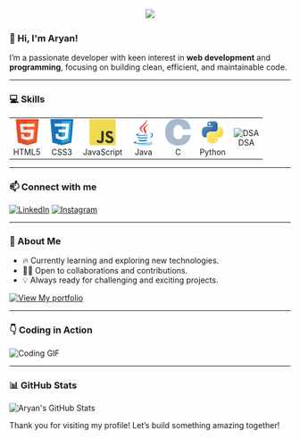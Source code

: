 <!-- Coding GIF -->
<div align="center">
  <img height="150" src="https://media.giphy.com/media/M9gbBd9nbDrOTu1Mqx/giphy.gif"  />
</div>

### 👋 Hi, I'm Aryan!

I’m a passionate developer with keen interest in **web development** and **programming**, focusing on building clean, efficient, and maintainable code.

---

### 💻 Skills
<table>
<tr>
<td align="center"><img src="https://raw.githubusercontent.com/devicons/devicon/master/icons/html5/html5-original.svg" alt="HTML5" width="48"/><br>HTML5</td>
<td align="center"><img src="https://raw.githubusercontent.com/devicons/devicon/master/icons/css3/css3-original.svg" alt="CSS3" width="48"/><br>CSS3</td>
<td align="center"><img src="https://raw.githubusercontent.com/devicons/devicon/master/icons/javascript/javascript-original.svg" alt="JavaScript" width="48"/><br>JavaScript</td>
<td align="center"><img src="https://raw.githubusercontent.com/devicons/devicon/master/icons/java/java-original.svg" alt="Java" width="48"/><br>Java</td>
<td align="center"><img src="https://raw.githubusercontent.com/devicons/devicon/master/icons/c/c-original.svg" alt="C" width="48"/><br>C</td>
<td align="center"><img src="https://raw.githubusercontent.com/devicons/devicon/master/icons/python/python-original.svg" alt="Python" width="48"/><br>Python</td>
<td align="center"><img src="https://cdn-icons-png.flaticon.com/512/2309/2309953.png" alt="DSA" width="48"/><br>DSA</td>
</tr>
</table>

---

### 📫 Connect with me
[![LinkedIn](https://img.shields.io/badge/-LinkedIn-0077B5?style=for-the-badge&logo=linkedin&logoColor=white)](https://www.linkedin.com/in/aryan-46632a351?utm_source=share&utm_campaign=share_via&utm_content=profile&utm_medium=android_app?utm_source=share&utm_campaign=share_via&utm_content=profile&utm_medium=android_app)
[![Instagram](https://img.shields.io/badge/-Instagram-E4405F?style=for-the-badge&logo=instagram&logoColor=white)](https://www.instagram.com/r_yan2.6?utm_source=qr&igsh=MXRwaDZkMWFsaWdjNQ==)
<!-- [![Gmail](https://img.shields.io/badge/-Gmail-E4405F?style=for-the-badge&logo=gmail&logoColor=white)](aryanyadav26june@gmail.com) -->

---

### 🚀 About Me
- 🔥 Currently learning and exploring new technologies.
- 👨‍💻 Open to collaborations and contributions.
- 💡 Always ready for challenging and exciting projects.
<!-- Button-style link for Resume -->
<a href="https://aryanmemento.netlify.app/" target="_blank">
  <img src="https://img.shields.io/badge/View%20My%20Portfolio-0077B5?style=for-the-badge&logo=readme&logoColor=white" alt="View My portfolio">
</a>

---

### 👇 Coding in Action
![Coding GIF](https://media.giphy.com/media/qg3N7tNwJzyK1Uqk66/giphy.gif)

---
### 📊 GitHub Stats
![Aryan's GitHub Stats](https://github-readme-stats.vercel.app/api?username=AryanCS40&show_icons=true&theme=radical)


Thank you for visiting my profile! Let’s build something amazing together!  


